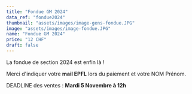 ```yaml
---
title: "Fondue GM 2024"
data_ref: "fondue2024"
thumbnail: "assets/images/image-gens-fondue.JPG"
image: "assets/images/image-fondue.JPG"
name: "Fondue GM 2024"
price: "12 CHF"
draft: false
---
```


La fondue de section 2024 est enfin là !

Merci d'indiquer votre **mail EPFL** lors du paiement et votre NOM Prénom.
	
DEADLINE des ventes : **Mardi 5 Novembre à 12h**
